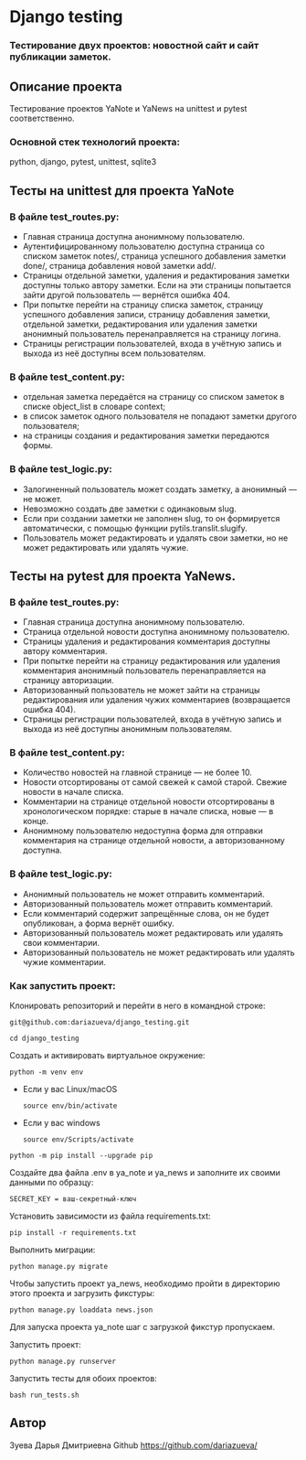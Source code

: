 # Django testing
### Тестирование двух проектов: новостной сайт и сайт публикации заметок.

## Описание проекта

Тестирование проектов YaNote и YaNews на unittest и pytest соответственно. 

### Основной стек технологий проекта:

python, django, pytest, unittest, sqlite3

## Тесты на unittest для проекта YaNote

### В файле test_routes.py:
* Главная страница доступна анонимному пользователю.
* Аутентифицированному пользователю доступна страница со списком заметок notes/, страница
успешного добавления заметки done/, страница добавления новой заметки add/.
* Страницы отдельной заметки, удаления и редактирования заметки доступны только автору
заметки. Если на эти страницы попытается зайти другой пользователь — вернётся ошибка 404.
* При попытке перейти на страницу списка заметок, страницу успешного добавления записи,
страницу добавления заметки, отдельной заметки, редактирования или удаления заметки
анонимный пользователь перенаправляется на страницу логина.
* Страницы регистрации пользователей, входа в учётную запись и выхода из неё доступны всем
пользователям.

### В файле test_content.py:
* отдельная заметка передаётся на страницу со списком заметок в списке object_list в
словаре context;
* в список заметок одного пользователя не попадают заметки другого пользователя;
* на страницы создания и редактирования заметки передаются формы.

### В файле test_logic.py:
* Залогиненный пользователь может создать заметку, а анонимный — не может.
* Невозможно создать две заметки с одинаковым slug.
* Если при создании заметки не заполнен slug, то он формируется автоматически, с помощью
функции pytils.translit.slugify.
* Пользователь может редактировать и удалять свои заметки, но не может редактировать или
удалять чужие.

## Тесты на pytest для проекта YaNews.

### В файле test_routes.py:
* Главная страница доступна анонимному пользователю.
* Страница отдельной новости доступна анонимному пользователю.
* Страницы удаления и редактирования комментария доступны автору комментария.
* При попытке перейти на страницу редактирования или удаления комментария анонимный
пользователь перенаправляется на страницу авторизации.
* Авторизованный пользователь не может зайти на страницы редактирования или удаления чужих
комментариев (возвращается ошибка 404).
* Страницы регистрации пользователей, входа в учётную запись и выхода из неё доступны
анонимным пользователям.

### В файле test_content.py:
* Количество новостей на главной странице — не более 10.
* Новости отсортированы от самой свежей к самой старой. Свежие новости в начале списка.
* Комментарии на странице отдельной новости отсортированы в хронологическом порядке:
старые в начале списка, новые — в конце.
* Анонимному пользователю недоступна форма для отправки комментария на странице отдельной
новости, а авторизованному доступна.

### В файле test_logic.py:
* Анонимный пользователь не может отправить комментарий.
* Авторизованный пользователь может отправить комментарий.
* Если комментарий содержит запрещённые слова, он не будет опубликован, а форма вернёт
ошибку.
* Авторизованный пользователь может редактировать или удалять свои комментарии.
* Авторизованный пользователь не может редактировать или удалять чужие комментарии.

### Как запустить проект:

Клонировать репозиторий и перейти в него в командной строке:

```
git@github.com:dariazueva/django_testing.git
```

```
cd django_testing
```

Cоздать и активировать виртуальное окружение:

```
python -m venv env
```

* Если у вас Linux/macOS

    ```
    source env/bin/activate
    ```

* Если у вас windows

    ```
    source env/Scripts/activate
    ```

```
python -m pip install --upgrade pip
```

Создайте два файла .env в ya_note и ya_news и заполните их своими данными по образцу:

```
SECRET_KEY = ваш-секретный-ключ
```

Установить зависимости из файла requirements.txt:

```
pip install -r requirements.txt
```

Выполнить миграции:

```
python manage.py migrate
```

Чтобы запустить проект ya_news, необходимо пройти в директорию этого проекта и загрузить фикстуры:

```
python manage.py loaddata news.json
```
Для запуска проекта ya_note шаг с загрузкой фикстур пропускаем.

Запустить проект:

```
python manage.py runserver
```

Запустить тесты для обоих проектов:

```
bash run_tests.sh
```

## Автор
Зуева Дарья Дмитриевна
Github https://github.com/dariazueva/
